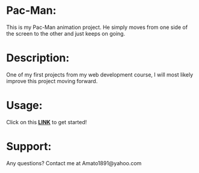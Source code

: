 <h1>Pac-Man:</h1> This is my Pac-Man animation project. He simply moves from one side of the screen to the other and just keeps on going.  
<h1>Description:</h1> One of my first projects from my web development course, I will most likely improve this project moving forward.
<h1>Usage:</h1> Click on this <a href="https://amato1891.github.io/pacmanproj/"><strong>LINK</strong></a> to get started!
<h1>Support:</h1> Any questions? Contact me at Amato1891@yahoo.com
